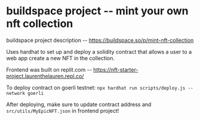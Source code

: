 # buildspace project -- mint your own nft collection

buildspace project description -- https://buildspace.so/p/mint-nft-collection

Uses hardhat to set up and deploy a solidity contract that
allows a user to a web app create a new NFT in the collection.

Frontend was built on replit.com -- https://nft-starter-project.laurenthelauren.repl.co/

To deploy contract on goerli testnet:
`npx hardhat run scripts/deploy.js --network goerli`

After deploying, make sure to update contract address and
`src/utils/MyEpicNFT.json` in frontend project!

